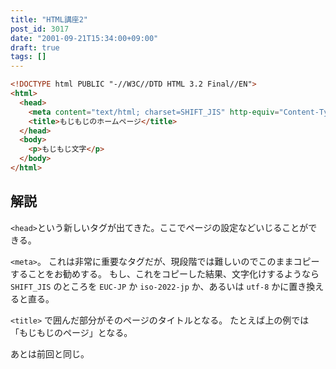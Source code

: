 ```yaml
---
title: "HTML講座2"
post_id: 3017
date: "2001-09-21T15:34:00+09:00"
draft: true
tags: []
---
```


```HTML
<!DOCTYPE html PUBLIC "-//W3C//DTD HTML 3.2 Final//EN">
<html>
  <head>
    <meta content="text/html; charset=SHIFT_JIS" http-equiv="Content-Type">
    <title>もじもじのホームページ</title>
  </head>
  <body>
    <p>もじもじ文字</p>
  </body>
</html>
```

## 解説

`<head>`という新しいタグが出てきた。ここでページの設定などいじることができる。

`<meta>`。
これは非常に重要なタグだが、現段階では難しいのでこのままコピーすることをお勧めする。
もし、これをコピーした結果、文字化けするようなら `SHIFT_JIS` のところを `EUC-JP` か `iso-2022-jp` か、あるいは `utf-8` かに置き換えると直る。

`<title>` で囲んだ部分がそのページのタイトルとなる。
たとえば上の例では「もじもじのページ」となる。

あとは前回と同じ。
